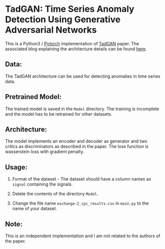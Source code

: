 # TadGAN: Time Series Anomaly Detection Using Generative Adversarial Networks

This is a Python3 / [Pytorch](https://pytorch.org/) implementation 
of [TadGAN](https://arxiv.org/abs/2009.07769) paper. The associated blog explaining the architecture details can be found [here](https://arunpalaniappan.github.io/2021/time-series-anomaly-detection-using-GAN.html).

## Data:

The TadGAN architecture can be used for detecting anomalies in time series data.

## Pretrained Model:

The trained model is saved in the `Model` directory. The training is incomplete and the model has to be retrained for other datasets.

## Architecture:

The model implements an encoder and decoder as generator and two critics as discriminators as described in the paper. The loss function is wasserstein loss with gradient penalty.

## Usage:

1. Format of the dataset - The dataset should have a column names as `signal` containing the signals. 

2. Delete the contents of the directory `Model`.

3. Change the file name `exchange-2_cpc_results.csv` in `main.py` to the name of your dataset.

## Note:

This is an independent implementation and I am not related to the authors of the paper.
